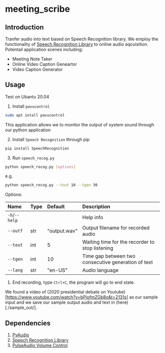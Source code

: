 # meeting_scribe

## Introduction

Tranfer audio into text based on Speech Recognition library.
We employ the functionality of [Speech Recognition Library](https://pypi.org/project/SpeechRecognition/) to online audio aqcuisition. Potentail application scenes including:

* Meeting Note Taker
* Online Video Caption Geneartor
* Video Caption Generator

## Usage

Test on Ubantu 20.04

1. Install `pavucontrol`

```bash
sudo apt intall pavucontrol
```

This application allows we to monitor the output of system sound through our python application

2. Install `Speech Recognition` through pip

```bash
pip install SpeechRecognition
```

3. Run `speech_recog.py`

```bash
python speech_recog.py [options]
```

e.g.
```bash
python speech_recog.py --tout 10 --tgen 30
```

Options:

| Name  | Type  | Default | Description |
| :--- | :--- | :------ | :- |
| `-h`/`--help` |    |     | Help info|
| `--outf`| str| "output.wav" |Output filename for recorded audio|
|`--tout`| int| 5 |Waiting time for the recorder to stop listening|
|`--tgen`| int| 10 |Time gap between two consecutive generation of text|
| `--lang`| str| "en-US" |Audio language|

1. End recording, type `Ctrl+C`, the program will go to end state.

We found a video of (2020 presidential debate on Youtube)[https://www.youtube.com/watch?v=bPiofmZGb8o&t=2131s] as our sample input and we save our sample output audio and text in (here)[./sample_out/].

## Dependencies

1. [PyAudio](https://pypi.org/project/PyAudio/)
2. [Speech Recognition Library](https://pypi.org/project/SpeechRecognition/)
3. [PulseAudio Volume Control](https://freedesktop.org/software/pulseaudio/pavucontrol/)
